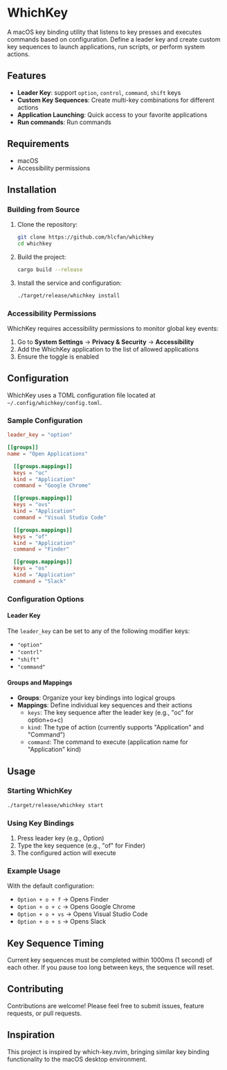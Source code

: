 # WhichKey

A macOS key binding utility that listens to key presses and executes commands based on configuration. Define a leader key and create custom key sequences to launch applications, run scripts, or perform system actions.

## Features

- **Leader Key**: support `option`, `control`, `command`, `shift` keys
- **Custom Key Sequences**: Create multi-key combinations for different actions
- **Application Launching**: Quick access to your favorite applications
- **Run commands**: Run commands

## Requirements

- macOS
- Accessibility permissions

## Installation

### Building from Source

1. Clone the repository:
   ```bash
   git clone https://github.com/hlcfan/whichkey
   cd whichkey
   ```

2. Build the project:
   ```bash
   cargo build --release
   ```

3. Install the service and configuration:
   ```bash
   ./target/release/whichkey install
   ```

### Accessibility Permissions

WhichKey requires accessibility permissions to monitor global key events:

1. Go to **System Settings** → **Privacy & Security** → **Accessibility**
2. Add the WhichKey application to the list of allowed applications
3. Ensure the toggle is enabled

## Configuration

WhichKey uses a TOML configuration file located at `~/.config/whichkey/config.toml`.

### Sample Configuration

```toml
leader_key = "option"

[[groups]]
name = "Open Applications"

  [[groups.mappings]]
  keys = "oc"
  kind = "Application"
  command = "Google Chrome"

  [[groups.mappings]]
  keys = "ovs"
  kind = "Application"
  command = "Visual Studio Code"

  [[groups.mappings]]
  keys = "of"
  kind = "Application"
  command = "Finder"

  [[groups.mappings]]
  keys = "os"
  kind = "Application"
  command = "Slack"
```

### Configuration Options

#### Leader Key
The `leader_key` can be set to any of the following modifier keys:
- `"option"` 
- `"contrl"`
- `"shift"`
- `"command"`

#### Groups and Mappings
- **Groups**: Organize your key bindings into logical groups
- **Mappings**: Define individual key sequences and their actions
  - `keys`: The key sequence after the leader key (e.g., "oc" for option+o+c)
  - `kind`: The type of action (currently supports "Application" and "Command")
  - `command`: The command to execute (application name for "Application" kind)

## Usage

### Starting WhichKey

```bash
./target/release/whichkey start
```

### Using Key Bindings

1. Press leader key (e.g., Option)
2. Type the key sequence (e.g., "of" for Finder)
4. The configured action will execute

### Example Usage

With the default configuration:
- `Option + o + f` → Opens Finder
- `Option + o + c` → Opens Google Chrome
- `Option + o + vs` → Opens Visual Studio Code
- `Option + o + s` → Opens Slack

## Key Sequence Timing

Current key sequences must be completed within 1000ms (1 second) of each other. If you pause too long between keys, the sequence will reset.

## Contributing

Contributions are welcome! Please feel free to submit issues, feature requests, or pull requests.

## Inspiration

This project is inspired by <mcreference link="https://github.com/folke/which-key.nvim" index="0">which-key.nvim</mcreference>, bringing similar key binding functionality to the macOS desktop environment.
